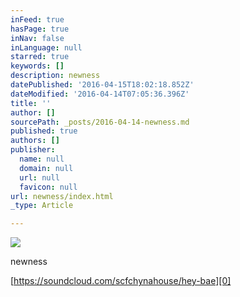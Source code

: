 ```yaml
---
inFeed: true
hasPage: true
inNav: false
inLanguage: null
starred: true
keywords: []
description: newness
datePublished: '2016-04-15T18:02:18.852Z'
dateModified: '2016-04-14T07:05:36.396Z'
title: ''
author: []
sourcePath: _posts/2016-04-14-newness.md
published: true
authors: []
publisher:
  name: null
  domain: null
  url: null
  favicon: null
url: newness/index.html
_type: Article

---
```

![](https://the-grid-user-content.s3-us-west-2.amazonaws.com/e959074a-2761-4329-aac7-b3e3de76a840.jpg)

newness

[https://soundcloud.com/scfchynahouse/hey-bae][0]

[0]: https://soundcloud.com/scfchynahouse/hey-bae